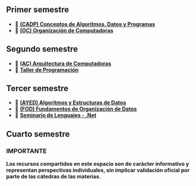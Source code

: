 ## Primer semestre
- 📘 **[(CADP) Conceptos de Algoritmos, Datos y Programas](https://github.com/franndogil/unlp-info-materias/tree/main/(SI106)%20Conceptos%20de%20Algoritmos%2C%20Datos%20y%20Programas%20(CADP))**
- 📘 **[(OC) Organización de Computadoras](https://github.com/franndogil/unlp-info-materias/tree/main/(SI104)%20Organizaci%C3%B3n%20de%20Computadoras%20(OC))**
## Segundo semestre
- 📘 **[(AC) Arquitectura de Computadoras](https://github.com/franndogil/unlp-info-materias/tree/main/(SI105)%20Aquitectura%20de%20Computadoras%20(AC))**
- 📘 **[Taller de Programación](https://github.com/franndogil/unlp-info-materias/tree/main/(SI107)%20Taller%20de%20programaci%C3%B3n)**
## Tercer semestre
- 📘 **[(AYED) Algoritmos y Estructuras de Datos](https://github.com/franndogil/unlp-info-materias/tree/main/(SI203)%20Algoritmos%20y%20Estructuras%20de%20Datos)**
- 📘 **[(FOD) Fundamentos de Organización de Datos](https://github.com/franndogil/unlp-info-materias/tree/main/(SI209)%20Fundamentos%20de%20Organizacion%20de%20Datos)**
- 📘 **[Seminario de Lenguajes - .Net](https://github.com/franndogil/unlp-info-materias/tree/main/(SI207)%20Seminario%20de%20Lenguajes%20-%20.NET)**
## Cuarto semestre

### IMPORTANTE
**Los recursos compartidos en este espacio son de carácter informativo y representan perspectivas individuales, sin implicar validación oficial por parte de las cátedras de las materias.**
